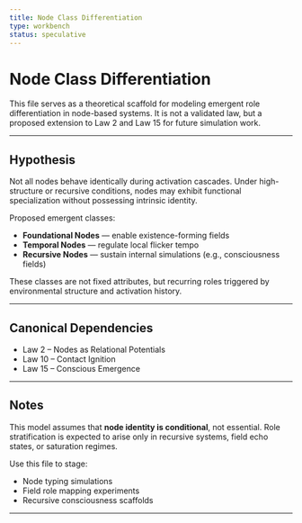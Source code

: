 ```yaml
---
title: Node Class Differentiation
type: workbench
status: speculative
---
```


# Node Class Differentiation

This file serves as a theoretical scaffold for modeling emergent role differentiation in node-based systems. It is not a validated law, but a proposed extension to Law 2 and Law 15 for future simulation work.

---

## Hypothesis

Not all nodes behave identically during activation cascades. Under high-structure or recursive conditions, nodes may exhibit functional specialization without possessing intrinsic identity.

Proposed emergent classes:
- **Foundational Nodes** — enable existence-forming fields
- **Temporal Nodes** — regulate local flicker tempo
- **Recursive Nodes** — sustain internal simulations (e.g., consciousness fields)

These classes are not fixed attributes, but recurring roles triggered by environmental structure and activation history.

---

## Canonical Dependencies

- Law 2 – Nodes as Relational Potentials  
- Law 10 – Contact Ignition  
- Law 15 – Conscious Emergence

---

## Notes

This model assumes that **node identity is conditional**, not essential. Role stratification is expected to arise only in recursive systems, field echo states, or saturation regimes.

Use this file to stage:
- Node typing simulations
- Field role mapping experiments
- Recursive consciousness scaffolds

---
